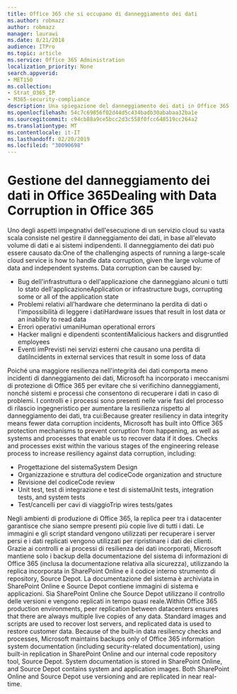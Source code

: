 ```yaml
---
title: Office 365 che si occupano di danneggiamento dei dati
ms.author: robmazz
author: robmazz
manager: laurawi
ms.date: 8/21/2018
audience: ITPro
ms.topic: article
ms.service: Office 365 Administration
localization_priority: None
search.appverid:
- MET150
ms.collection:
- Strat_O365_IP
- M365-security-compliance
description: Una spiegazione del danneggiamento dei dati in Office 365 e gli sforzi di prevenzione e ripristino di Microsoft.
ms.openlocfilehash: 54c7c69856f02d44d5c434badb30ababaa32ba1e
ms.sourcegitcommit: c94cb88a9ce5bcc2d3c558f0fcc648519cc264a2
ms.translationtype: MT
ms.contentlocale: it-IT
ms.lasthandoff: 02/20/2019
ms.locfileid: "30090698"
---
```

# <a name="dealing-with-data-corruption-in-office-365"></a><span data-ttu-id="dad82-103">Gestione del danneggiamento dei dati in Office 365</span><span class="sxs-lookup"><span data-stu-id="dad82-103">Dealing with Data Corruption in Office 365</span></span>

<span data-ttu-id="dad82-p101">Uno degli aspetti impegnativi dell'esecuzione di un servizio cloud su vasta scala consiste nel gestire il danneggiamento dei dati, in base all'elevato volume di dati e ai sistemi indipendenti. Il danneggiamento dei dati può essere causato da:</span><span class="sxs-lookup"><span data-stu-id="dad82-p101">One of the challenging aspects of running a large-scale cloud service is how to handle data corruption, given the large volume of data and independent systems. Data corruption can be caused by:</span></span>
- <span data-ttu-id="dad82-106">Bug dell'infrastruttura o dell'applicazione che danneggiano alcuni o tutti lo stato dell'applicazione</span><span class="sxs-lookup"><span data-stu-id="dad82-106">Application or infrastructure bugs, corrupting some or all of the application state</span></span> 
- <span data-ttu-id="dad82-107">Problemi relativi all'hardware che determinano la perdita di dati o l'impossibilità di leggere i dati</span><span class="sxs-lookup"><span data-stu-id="dad82-107">Hardware issues that result in lost data or an inability to read data</span></span> 
- <span data-ttu-id="dad82-108">Errori operativi umani</span><span class="sxs-lookup"><span data-stu-id="dad82-108">Human operational errors</span></span> 
- <span data-ttu-id="dad82-109">Hacker maligni e dipendenti scontenti</span><span class="sxs-lookup"><span data-stu-id="dad82-109">Malicious hackers and disgruntled employees</span></span> 
- <span data-ttu-id="dad82-110">Eventi imPrevisti nei servizi esterni che causano una perdita di dati</span><span class="sxs-lookup"><span data-stu-id="dad82-110">Incidents in external services that result in some loss of data</span></span> 

<span data-ttu-id="dad82-p102">Poiché una maggiore resilienza nell'integrità dei dati comporta meno incidenti di danneggiamento dei dati, Microsoft ha incorporato i meccanismi di protezione di Office 365 per evitare che si verifichino danneggiamenti, nonché sistemi e processi che consentono di recuperare i dati in caso di problemi. I controlli e i processi sono presenti nelle varie fasi del processo di rilascio ingegneristico per aumentare la resilienza rispetto al danneggiamento dei dati, tra cui:</span><span class="sxs-lookup"><span data-stu-id="dad82-p102">Because greater resiliency in data integrity means fewer data corruption incidents, Microsoft has built into Office 365 protection mechanisms to prevent corruption from happening, as well as systems and processes that enable us to recover data if it does. Checks and processes exist within the various stages of the engineering release process to increase resiliency against data corruption, including:</span></span>
- <span data-ttu-id="dad82-113">Progettazione del sistema</span><span class="sxs-lookup"><span data-stu-id="dad82-113">System Design</span></span>
- <span data-ttu-id="dad82-114">Organizzazione e struttura del codice</span><span class="sxs-lookup"><span data-stu-id="dad82-114">Code organization and structure</span></span> 
- <span data-ttu-id="dad82-115">Revisione del codice</span><span class="sxs-lookup"><span data-stu-id="dad82-115">Code review</span></span> 
- <span data-ttu-id="dad82-116">Unit test, test di integrazione e test di sistema</span><span class="sxs-lookup"><span data-stu-id="dad82-116">Unit tests, integration tests, and system tests</span></span>
- <span data-ttu-id="dad82-117">Test/cancelli per cavi di viaggio</span><span class="sxs-lookup"><span data-stu-id="dad82-117">Trip wires tests/gates</span></span> 

<span data-ttu-id="dad82-p103">Negli ambienti di produzione di Office 365, la replica peer tra i datacenter garantisce che siano sempre presenti più copie live di tutti i dati. Le immagini e gli script standard vengono utilizzati per recuperare i server persi e i dati replicati vengono utilizzati per ripristinare i dati dei clienti. Grazie ai controlli e ai processi di resilienza dei dati incorporati, Microsoft mantiene solo i backup della documentazione del sistema di informazioni di Office 365 (inclusa la documentazione relativa alla sicurezza), utilizzando la replica incorporata in SharePoint Online e il codice interno strumento di repository, Source Depot. La documentazione del sistema è archiviata in SharePoint Online e Source Depot contiene immagini di sistema e applicazioni. Sia SharePoint Online che Source Depot utilizzano il controllo delle versioni e vengono replicati in tempo quasi reale.</span><span class="sxs-lookup"><span data-stu-id="dad82-p103">Within Office 365 production environments, peer replication between datacenters ensures that there are always multiple live copies of any data. Standard images and scripts are used to recover lost servers, and replicated data is used to restore customer data. Because of the built-in data resiliency checks and processes, Microsoft maintains backups only of Office 365 information system documentation (including security-related documentation), using built-in replication in SharePoint Online and our internal code repository tool, Source Depot. System documentation is stored in SharePoint Online, and Source Depot contains system and application images. Both SharePoint Online and Source Depot use versioning and are replicated in near real-time.</span></span> 